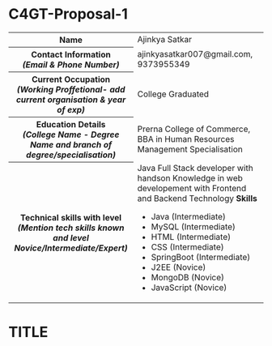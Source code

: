 # C4GT-Proposal-1
<table>
<tr>
<th>Name</th>
<td>Ajinkya Satkar</td>
</tr>
<tr>
<th>Contact Information <br> <em><span>(Email & Phone Number)</span></em></th>
<td>ajinkyasatkar007@gmail.com,  9373955349</td>
</tr>
<tr>
<th>Current Occupation <br> <em><span>(Working Proffetional- add current organisation & year of exp)</span></em></th>
<td>College Graduated</td>
</tr>
<tr>
<th>Education Details <br> <em><span>(College Name - Degree Name and branch of degree/specialisation)</span></em></th>
<td>Prerna College of Commerce, BBA in Human Resources Management Specialisation</td>
</tr>
<tr>
<th>Technical skills with level <br> <em><span>(Mention tech skills known and level Novice/Intermediate/Expert)</span></em></th>
<td>Java Full Stack developer with handson Knowledge in web developement with Frontend and Backend Technology
<strong>Skills</strong>
<ul>
  <li>Java (Intermediate)</li>
  <li>MySQL (Intermediate)</li>
  <li>HTML (Intermediate)</li>
  <li>CSS (Intermediate)</li>
  <li>SpringBoot (Intermediate)</li>
  <li>J2EE (Novice)</li>
  <li>MongoDB (Novice)</li>
  <li>JavaScript (Novice)</li>
</ul>
</td>
</tr>
</table>

# TITLE
